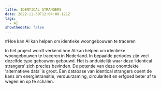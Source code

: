 ```yaml
---
title: IDENTICAL STRANGERS
date: 2022-11-30T12:04:08.121Z
tags:
  - AI
showthedate: false
---
```


#Hoe kan AI kan helpen om identieke woongebouwen te traceren 

In het project wordt verkend hoe AI kan helpen om identieke woongebouwen te traceren in Nederland. In bepaalde periodes zijn veel dezelfde type gebouwen gebouwd. Het is onduidelijk waar deze ‘identical strangers’ zich precies bevinden. De potentie van deze onontdekte ‘alternatieve data’ is groot. Een database van identical strangers opent de kans om energietransitie, verduurzaming, circulariteit en erfgoed beter af te wegen en op te schalen.